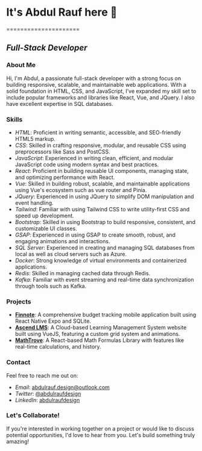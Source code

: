 # It's Abdul Rauf here 👋
=====================

*Full-Stack Developer*
-------------------------

### About Me

Hi, I'm Abdul, a passionate full-stack developer with a strong focus on building responsive, scalable, and maintainable web applications. With a solid foundation in HTML, CSS, and JavaScript, I've expanded my skill set to include popular frameworks and libraries like React, Vue, and JQuery. I also have excellent expertise in SQL databases.

### Skills

* *HTML*: Proficient in writing semantic, accessible, and SEO-friendly HTML5 markup.
* *CSS*: Skilled in crafting responsive, modular, and reusable CSS using preprocessors like Sass and PostCSS.
* *JavaScript*: Experienced in writing clean, efficient, and modular JavaScript code using modern syntax and best practices.
* *React*: Proficient in building reusable UI components, managing state, and optimizing performance with React.
* *Vue*: Skilled in building robust, scalable, and maintainable applications using Vue's ecosystem such as vue router and Pinia.
* *JQuery*: Experienced in using JQuery to simplify DOM manipulation and event handling.
* *Tailwind*: Familiar with using Tailwind CSS to write utility-first CSS and speed up development.
* *Bootstrap*: Skilled in using Bootstrap to build responsive, consistent, and customizable UI classes.
* *GSAP*: Experienced in using GSAP to create smooth, robust, and engaging animations and interactions.
* *SQL Server*: Experienced in creating and managing SQL databases from local as well as cloud servers such as Azure.
* *Docker*: Strong knowledge of virtual environments and containerized applications.
* *Redis*: Skilled in managing cached data through Redis.
* *Kafka*: Familiar with event streaming and real-time data synchronization through tools such as Kafka.

### Projects
* **[Finnote](https://github.com/abdulraufdev/finnote)**: A comprehensive budget tracking mobile application built using React Native Expo and SQLite.
* **[Ascend LMS](https://github.com/abdulraufdev/ascendlms)**: A Cloud-based Learning Management System website built using VueJS, featuring a custom grid system and animations.
* **[MathTrove](https://github.com/mathtrove/mathtrove.github.io)**: A React-based Math Formulas Library with features like real-time calculations, and history.

### Contact

Feel free to reach me out on:

* *Email*: [abdulrauf.design@outlook.com](mailto:abdulrauf.design@outlook.com)
* *Twitter*: [@abdulraufdesign](https://X.com/abdulraufdesign)
* *LinkedIn*: [abdulraufdesign](https://www.linkedin.com/in/abdulraufdesign)

### Let's Collaborate!

If you're interested in working together on a project or would like to discuss potential opportunities, I'd love to hear from you. Let's build something truly amazing!
